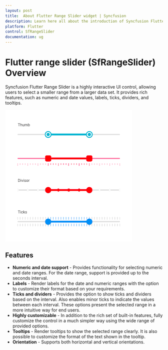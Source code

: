 ```yaml
---
layout: post
title:  About Flutter Range Slider widget | Syncfusion
description: Learn here all about the introduction of Syncfusion Flutter Range Slider (SfRangeSlider) widget, its features, and more.
platform: Flutter
control: SfRangeSlider
documentation: ug
---
```


# Flutter range slider (SfRangeSlider) Overview

Syncfusion Flutter Range Slider is a highly interactive UI control, allowing users to select a smaller range from a larger data set. It provides rich features, such as numeric and date values, labels, ticks, dividers, and tooltips.

![Range slider overview](images/overview/range-slider-overview.png)

## Features

* **Numeric and date support** - Provides functionality for selecting numeric and date ranges. For the date range, support is provided up to the seconds interval.
* **Labels** - Render labels for the date and numeric ranges with the option to customize their format based on your requirements.
* **Ticks and dividers** - Provides the option to show ticks and dividers based on the interval. Also enables minor ticks to indicate the values between each interval. These options present the selected range in a more intuitive way for end users.
* **Highly customizable** - In addition to the rich set of built-in features, fully customize the control in a much simpler way using the wide range of provided options.
* **Tooltips** - Render tooltips to show the selected range clearly. It is also possible to customize the format of the text shown in the tooltip.
* **Orientation** - Supports both horizontal and vertical orientations.
